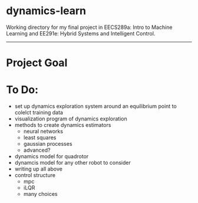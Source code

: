 # dynamics-learn
Working directory for my final project in EECS289a: Intro to Machine Learning and EE291e: Hybrid Systems and Intelligent Control.

-------------

# Project Goal


# To Do:
- set up dynamics exploration system around an equilibrium point to colelct training data
- visualization program of dynamics exploration
- methods to create dynamics estimators
  - neural networks
  - least squares
  - gaussian processes
  - advanced?
- dynamics model for quadrotor
- dynamcis model for any other robot to consider
- writing up all above
- control structure
  - mpc
  - iLQR
  - many choices

